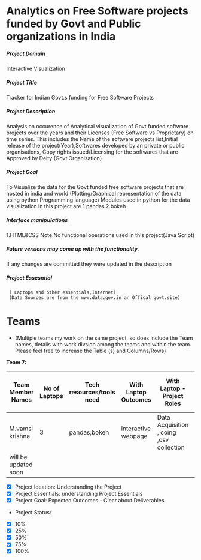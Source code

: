 # Analytics on Free Software projects funded by Govt and Public organizations in India

##### Project Domain
Interactive Visualization

##### Project Title

Tracker for Indian Govt.s funding for Free Software Projects

##### Project Description
 Analysis on occurence of Analytical visualization of Govt funded software projects over the years and their Licenses (Free Software vs Proprietary) on time series. 
 This includes the Name of the software projects list,Initial release of the project(Year),Softwares developed by an private or public organisations,
 Copy rights issued/Licensing for the softwares that are Approved by Deity (Govt.Organisation)

##### Project Goal
To Visualize the data for the Govt funded free software projects that are hosted in india and world (Plotting/Graphical representation of the data using python Programming
language)
Modules used in python for the data visualization in this project are
1.pandas
2.bokeh
##### Interface manipulations
1.HTML&CSS
Note:No functional operations used in this project(Java Script)
##### Future versions may come up with the functionality.
If any changes are committed they were updated in the description

##### Project Essesntial
     ( Laptops and other essentials,Internet)
     (Data Sources are from the www.data.gov.in an Offical govt.site)

        
# Teams

- (Multiple teams my work on the same project, so does include the Team names, details with work divsion among the teams and within the team. Please feel free to increase the Table (s) and Columns/Rows)

**Team 7:**

| Team Member Names | No of Laptops| Tech resources/tools need| With Laptop Outcomes | With Laptop - Project Roles | Without Laptop Outcomes | Without Laptop - Project Roles| Time Frame | Total Time (in Hrs)|
| ------ | ------ | ----- | ----- | ----- | ------ | ----- | ---- | ---- |
|M.vamsi krishna|3|pandas,bokeh|interactive webpage|Data Acquisition , coing ,csv collection|-|-|-|30days|
|will be updated soon|        |       |       |       |        |       |      |      |







- [x] Project Ideation: Understanding the Project
- [x] Project Essentials: understanding Project Essentials
- [x] Project Goal: Expected Outcomes - Clear about Deliverables.

- Project Status:
- [x] 10%
- [x] 25%
- [x] 50%
- [x] 75%
- [x] 100%

